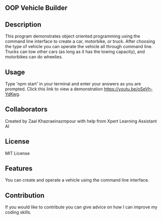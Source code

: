 ## OOP Vehicle Builder

## Description
This program demonstrates object oriented programming using the command line interface to create a car, motorbike, or truck. After choosing the type of vehicle you can operate the vehicle all through command line. Trucks can tow other cars (as long as it has the towing capacity), and motorbikes can do wheelies.

## Usage
Type 'npm start' in your terminal and enter your answers as you are prompted. Click this link to view a demonstration https://youtu.be/oSeVh-YdKwg.

## Collaborators
Created by Zaal Khazraeinazmpour with help from Xpert Learning Assistant AI

## License
MIT License

## Features
You can create and operate a vehicle using the command line interface.

## Contribution
If you would like to contribute you can give advice on how I can improve my coding skills.
